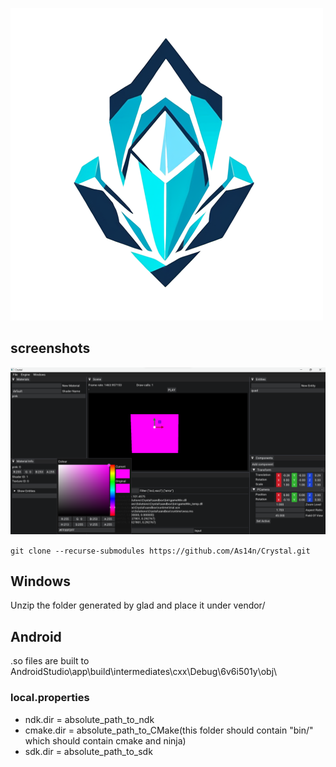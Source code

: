 ![image](images/crystal.png)

## screenshots
![image](images/engine.png)

```git clone --recurse-submodules https://github.com/As14n/Crystal.git```

## Windows
Unzip the folder generated by glad and place it under vendor/

## Android
.so files are built to AndroidStudio\app\build\intermediates\cxx\Debug\6v6i501y\obj\
### local.properties
- ndk.dir = absolute_path_to_ndk
- cmake.dir = absolute_path_to_CMake(this folder should contain "bin/" which should contain cmake and ninja)
- sdk.dir = absolute_path_to_sdk